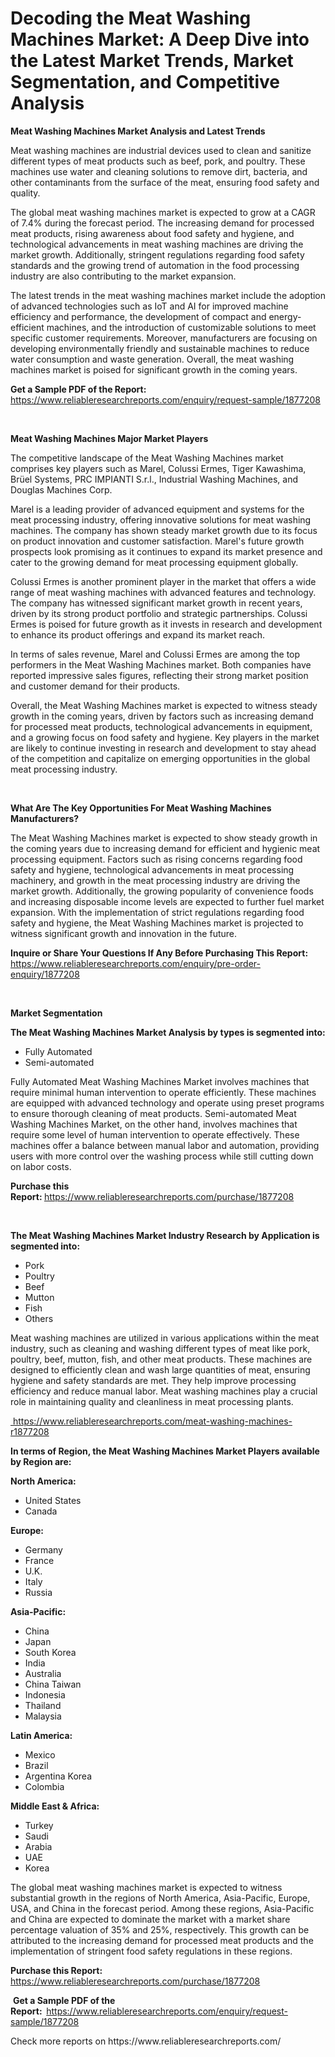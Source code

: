 <p><h1>Decoding the Meat Washing Machines Market: A Deep Dive into the Latest Market Trends, Market Segmentation, and Competitive Analysis</h1></p><p><strong>Meat Washing Machines Market Analysis and Latest Trends</strong></p>
<p><p>Meat washing machines are industrial devices used to clean and sanitize different types of meat products such as beef, pork, and poultry. These machines use water and cleaning solutions to remove dirt, bacteria, and other contaminants from the surface of the meat, ensuring food safety and quality.</p><p>The global meat washing machines market is expected to grow at a CAGR of 7.4% during the forecast period. The increasing demand for processed meat products, rising awareness about food safety and hygiene, and technological advancements in meat washing machines are driving the market growth. Additionally, stringent regulations regarding food safety standards and the growing trend of automation in the food processing industry are also contributing to the market expansion.</p><p>The latest trends in the meat washing machines market include the adoption of advanced technologies such as IoT and AI for improved machine efficiency and performance, the development of compact and energy-efficient machines, and the introduction of customizable solutions to meet specific customer requirements. Moreover, manufacturers are focusing on developing environmentally friendly and sustainable machines to reduce water consumption and waste generation. Overall, the meat washing machines market is poised for significant growth in the coming years.</p></p>
<p><strong>Get a Sample PDF of the Report:&nbsp;</strong> <a href="https://www.reliableresearchreports.com/enquiry/request-sample/1877208">https://www.reliableresearchreports.com/enquiry/request-sample/1877208</a></p>
<p>&nbsp;</p>
<p><strong>Meat Washing Machines Major Market Players</strong></p>
<p><p>The competitive landscape of the Meat Washing Machines market comprises key players such as Marel, Colussi Ermes, Tiger Kawashima, Brüel Systems, PRC IMPIANTI S.r.l., Industrial Washing Machines, and Douglas Machines Corp. </p><p>Marel is a leading provider of advanced equipment and systems for the meat processing industry, offering innovative solutions for meat washing machines. The company has shown steady market growth due to its focus on product innovation and customer satisfaction. Marel's future growth prospects look promising as it continues to expand its market presence and cater to the growing demand for meat processing equipment globally.</p><p>Colussi Ermes is another prominent player in the market that offers a wide range of meat washing machines with advanced features and technology. The company has witnessed significant market growth in recent years, driven by its strong product portfolio and strategic partnerships. Colussi Ermes is poised for future growth as it invests in research and development to enhance its product offerings and expand its market reach.</p><p>In terms of sales revenue, Marel and Colussi Ermes are among the top performers in the Meat Washing Machines market. Both companies have reported impressive sales figures, reflecting their strong market position and customer demand for their products.</p><p>Overall, the Meat Washing Machines market is expected to witness steady growth in the coming years, driven by factors such as increasing demand for processed meat products, technological advancements in equipment, and a growing focus on food safety and hygiene. Key players in the market are likely to continue investing in research and development to stay ahead of the competition and capitalize on emerging opportunities in the global meat processing industry.</p></p>
<p>&nbsp;</p>
<p><strong>What Are The Key Opportunities For Meat Washing Machines Manufacturers?</strong></p>
<p><p>The Meat Washing Machines market is expected to show steady growth in the coming years due to increasing demand for efficient and hygienic meat processing equipment. Factors such as rising concerns regarding food safety and hygiene, technological advancements in meat processing machinery, and growth in the meat processing industry are driving the market growth. Additionally, the growing popularity of convenience foods and increasing disposable income levels are expected to further fuel market expansion. With the implementation of strict regulations regarding food safety and hygiene, the Meat Washing Machines market is projected to witness significant growth and innovation in the future.</p></p>
<p><strong>Inquire or Share Your Questions If Any Before Purchasing This Report:</strong> <a href="https://www.reliableresearchreports.com/enquiry/pre-order-enquiry/1877208">https://www.reliableresearchreports.com/enquiry/pre-order-enquiry/1877208</a></p>
<p>&nbsp;</p>
<p><strong>Market Segmentation</strong></p>
<p><strong>The Meat Washing Machines Market Analysis by types is segmented into:</strong></p>
<p><ul><li>Fully Automated</li><li>Semi-automated</li></ul></p>
<p><p>Fully Automated Meat Washing Machines Market involves machines that require minimal human intervention to operate efficiently. These machines are equipped with advanced technology and operate using preset programs to ensure thorough cleaning of meat products. Semi-automated Meat Washing Machines Market, on the other hand, involves machines that require some level of human intervention to operate effectively. These machines offer a balance between manual labor and automation, providing users with more control over the washing process while still cutting down on labor costs.</p></p>
<p><strong>Purchase this Report:&nbsp;</strong><a href="https://www.reliableresearchreports.com/purchase/1877208">https://www.reliableresearchreports.com/purchase/1877208</a></p>
<p>&nbsp;</p>
<p><strong>The Meat Washing Machines Market Industry Research by Application is segmented into:</strong></p>
<p><ul><li>Pork</li><li>Poultry</li><li>Beef</li><li>Mutton</li><li>Fish</li><li>Others</li></ul></p>
<p><p>Meat washing machines are utilized in various applications within the meat industry, such as cleaning and washing different types of meat like pork, poultry, beef, mutton, fish, and other meat products. These machines are designed to efficiently clean and wash large quantities of meat, ensuring hygiene and safety standards are met. They help improve processing efficiency and reduce manual labor. Meat washing machines play a crucial role in maintaining quality and cleanliness in meat processing plants.</p></p>
<p><a href="https://www.reliableresearchreports.com/meat-washing-machines-r1877208">&nbsp;https://www.reliableresearchreports.com/meat-washing-machines-r1877208</a></p>
<p><strong>In terms of Region, the Meat Washing Machines Market Players available by Region are:</strong></p>
<p>
    <p> <strong> North America: </strong>
        <ul>
            <li>United States</li>
            <li>Canada</li>
        </ul>
        </p> 
    <p> <strong> Europe: </strong>
        <ul>
            <li>Germany</li>
            <li>France</li>
            <li>U.K.</li>
            <li>Italy</li>
            <li>Russia</li>
        </ul>
        </p> 
    <p> <strong> Asia-Pacific: </strong>
        <ul>
            <li>China</li>
            <li>Japan</li>
            <li>South Korea</li>
            <li>India</li>
            <li>Australia</li>
            <li>China Taiwan</li>
            <li>Indonesia</li>
            <li>Thailand</li>
            <li>Malaysia</li>
        </ul>
        </p> 
    <p> <strong> Latin America: </strong>
        <ul>
            <li>Mexico</li>
            <li>Brazil</li>
            <li>Argentina Korea</li>
            <li>Colombia</li>
        </ul>
        </p> 
    <p> <strong> Middle East & Africa: </strong>
        <ul>
            <li>Turkey</li>
            <li>Saudi</li>
            <li>Arabia</li>
            <li>UAE</li>
            <li>Korea</li>
        </ul>
    </p>
    </p>
<p><p>The global meat washing machines market is expected to witness substantial growth in the regions of North America, Asia-Pacific, Europe, USA, and China in the forecast period. Among these regions, Asia-Pacific and China are expected to dominate the market with a market share percentage valuation of 35% and 25%, respectively. This growth can be attributed to the increasing demand for processed meat products and the implementation of stringent food safety regulations in these regions.</p></p>
<p><strong>Purchase this Report: </strong><a href="https://www.reliableresearchreports.com/purchase/1877208">https://www.reliableresearchreports.com/purchase/1877208</a></p>
<p>&nbsp;<strong>Get a Sample PDF of the Report:&nbsp;&nbsp;</strong><a href="https://www.reliableresearchreports.com/enquiry/request-sample/1877208">https://www.reliableresearchreports.com/enquiry/request-sample/1877208</a></p>
<p><strong></strong></p>
<p>Check more reports on https://www.reliableresearchreports.com/</p>